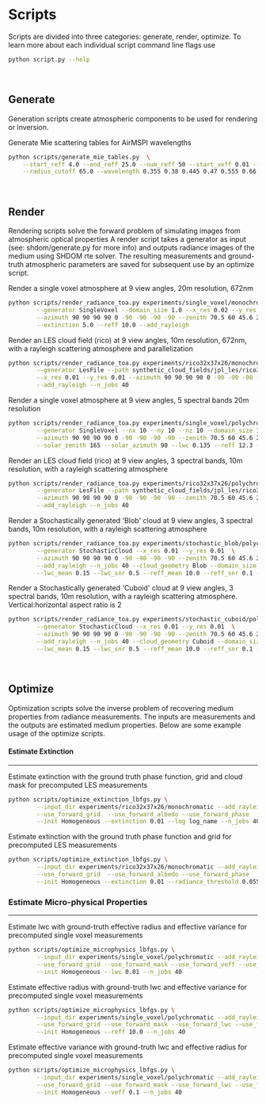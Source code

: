 # Scripts
Scripts are divided into three categories: generate, render, optimize.
To learn more about each individual script command line flags use
```sh
python script.py --help
```
&nbsp;

## Generate
Generation scripts create atmospheric components to be used for rendering or inversion.

Generate Mie scattering tables for AirMSPI wavelengths
```sh
python scripts/generate_mie_tables.py  \
    --start_reff 4.0 --end_reff 25.0 --num_reff 50 --start_veff 0.01 --end_veff 0.2 --num_veff 50 \
    --radius_cutoff 65.0 --wavelength 0.355 0.38 0.445 0.47 0.555 0.66 0.865 0.935
```

&nbsp;

## Render
Rendering scripts solve the forward problem of simulating images from atmospheric optical properties
A render script takes a generator as input (see: shdom/generate.py for more info) and outputs radiance images of the medium using SHDOM rte solver. The resulting measurements and ground-truth atmospheric parameters are saved for subsequent use by an optimize script.

Render a single voxel atmosphere at 9 view angles, 20m resolution, 672nm
```sh
python scripts/render_radiance_toa.py experiments/single_voxel/monochromatic 0.672\
        --generator SingleVoxel --domain_size 1.0 --x_res 0.02 --y_res 0.02 --nx 10 --ny 10 --nz 10  \
        --azimuth 90 90 90 90 0 -90 -90 -90 -90 --zenith 70.5 60 45.6 26.1 0.0 26.1 45.6 60 70.5 \
        --extinction 5.0 --reff 10.0 --add_rayleigh
```

Render an LES cloud field (rico) at 9 view angles, 10m resolution, 672nm, with a rayleigh scattering atmosphere and parallelization
```sh
python scripts/render_radiance_toa.py experiments/rico32x37x26/monochromatic 0.672 \
        --generator LesFile --path synthetic_cloud_fields/jpl_les/rico32x37x26.txt \
        --x_res 0.01 --y_res 0.01 --azimuth 90 90 90 90 0 -90 -90 -90 -90 --zenith 70.5 60 45.6 26.1 0.0 26.1 45.6 60 70.5 \
        --add_rayleigh --n_jobs 40
```

Render a single voxel atmosphere at 9 view angles, 5 spectral bands 20m resolution
```sh
python scripts/render_radiance_toa.py experiments/single_voxel/polychromatic 0.935 0.865 0.672 0.55 0.445\
        --generator SingleVoxel --nx 10 --ny 10 --nz 10 --domain_size 1.0 --x_res 0.02 --y_res 0.02 \
        --azimuth 90 90 90 90 0 -90 -90 -90 -90 --zenith 70.5 60 45.6 26.1 0.0 26.1 45.6 60 70.5 \
        --solar_zenith 165 --solar_azimuth 90 --lwc 0.135 --reff 12.3 --veff 0.1 --add_rayleigh --n_jobs 40
```        

Render an LES cloud field (rico) at 9 view angles, 3 spectral bands, 10m resolution, with a rayleigh scattering atmosphere
```sh
python scripts/render_radiance_toa.py experiments/rico32x37x26/polychromatic 0.672 0.55 0.445 \
        --generator LesFile --path synthetic_cloud_fields/jpl_les/rico32x37x26.txt --x_res 0.01 --y_res 0.01 \
        --azimuth 90 90 90 90 0 -90 -90 -90 -90 --zenith 70.5 60 45.6 26.1 0.0 26.1 45.6 60 70.5 \
        --add_rayleigh --n_jobs 40
```
Render a Stochastically generated 'Blob' cloud at 9 view angles, 3 spectral bands, 10m resolution, with a rayleigh scattering atmosphere
```sh
python scripts/render_radiance_toa.py experiments/stochastic_blob/polychromatic 0.672 0.55 0.445 \
        --generator StochasticCloud --x_res 0.01 --y_res 0.01  \
        --azimuth 90 90 90 90 0 -90 -90 -90 -90 --zenith 70.5 60 45.6 26.1 0.0 26.1 45.6 60 70.5 \
        --add_rayleigh --n_jobs 40 --cloud_geometry Blob --domain_size 1.0 --nx 25 --ny 25 --nz 25 --beta -1.6667 \
        --lwc_mean 0.15 --lwc_snr 0.5 --reff_mean 10.0 --reff_snr 0.1 --solar_zenith 135 --aspect_ratio 1.0
```

Render a Stochastically generated 'Cuboid' cloud at 9 view angles, 3 spectral bands, 10m resolution, with a rayleigh scattering atmosphere. Vertical:horizontal aspect ratio is 2
```sh
python scripts/render_radiance_toa.py experiments/stochastic_cuboid/polychromatic 0.672 0.55 0.445 \
        --generator StochasticCloud --x_res 0.01 --y_res 0.01  \
        --azimuth 90 90 90 90 0 -90 -90 -90 -90 --zenith 70.5 60 45.6 26.1 0.0 26.1 45.6 60 70.5 \
        --add_rayleigh --n_jobs 40 --cloud_geometry Cuboid --domain_size 1.0 --nx 25 --ny 25 --nz 25 --beta -1.6667 \
        --lwc_mean 0.15 --lwc_snr 0.5 --reff_mean 10.0 --reff_snr 0.1 --solar_zenith 135 --aspect_ratio 2.0
```

&nbsp;

## Optimize

Optimization scripts solve the inverse problem of recovering medium properties from radiance measurements.
The inputs are measurements and the outputs are estimated medium properties. Below are some example usage of the optimize scripts.

#### Estimate Extinction

---
Estimate extinction with the ground truth phase function, grid and cloud mask for precomputed LES measurements
```sh
python scripts/optimize_extinction_lbfgs.py \
        --input_dir experiments/rico32x37x26/monochromatic --add_rayleigh \
        --use_forward_grid  --use_forward_albedo --use_forward_phase  --use_forward_mask \
        --init Homogeneous --extinction 0.01 --log log_name --n_jobs 40
```  

Estimate extinction with the ground truth phase function and grid for precomputed LES measurements
```sh
python scripts/optimize_extinction_lbfgs.py \
        --input_dir experiments/rico32x37x26/monochromatic --add_rayleigh \
        --use_forward_grid  --use_forward_albedo --use_forward_phase   \
        --init Homogeneous --extinction 0.01 --radiance_threshold 0.055 --log log_name --n_jobs 40
```

### Estimate Micro-physical Properties

---
Estimate lwc with ground-truth effective radius and effective variance for precomputed single voxel measurements
```sh
python scripts/optimize_microphysics_lbfgs.py \
        --input_dir experiments/single_voxel/polychromatic --add_rayleigh \
        --use_forward_grid --use_forward_mask --use_forward_veff --use_forward_reff \
        --init Homogeneous --lwc 0.01 --n_jobs 40
```

Estimate effective radius with ground-truth lwc and effective variance for precomputed single voxel  measurements
```sh
python scripts/optimize_microphysics_lbfgs.py \
        --input_dir experiments/single_voxel/polychromatic --add_rayleigh \
        --use_forward_grid --use_forward_mask --use_forward_lwc --use_forward_veff \
        --init Homogeneous --reff 10.0 --n_jobs 40
```

Estimate effective variance with ground-truth lwc and effective radius for precomputed single voxel  measurements
```sh
python scripts/optimize_microphysics_lbfgs.py \
        --input_dir experiments/single_voxel/polychromatic --add_rayleigh \
        --use_forward_grid --use_forward_mask --use_forward_lwc --use_forward_reff \
        --init Homogeneous --veff 0.1 --n_jobs 40
```
